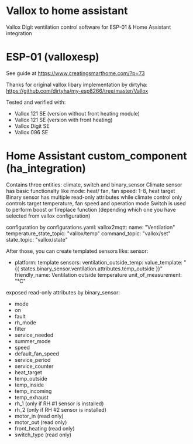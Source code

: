 # Vallox to home assistant
Vallox Digit ventilation control software for ESP-01 & Home Assistant integration

# ESP-01 (valloxesp)
See guide at https://www.creatingsmarthome.com/?p=73

Thanks for original vallox libary implementation by dirtyha:
https://github.com/dirtyha/my-esp8266/tree/master/Vallox

Tested and verified with:
- Vallox 121 SE (version without front heating module)
- Vallox 121 SE (version with front heating)
- Vallox Digit SE
- Vallox 096 SE

# Home Assistant custom_component (ha_integration)
Contains three entities: climate, switch and binary_sensor
Climate sensor has basic functionalty like mode: heat/ fan, fan speed: 1-8, heat target
Binary sensor has multiple read-only attributes while climate control only controls target temperature, fan speed and operation mode
Switch is used to perform boost or fireplace function (depending which one you have selected from vallox configuration)

configuration by configurations.yaml:
vallox2mqtt:
  name: "Ventilation"
  temperature_state_topic: "vallox/temp"
  command_topic: "vallox/set"
  state_topic: "vallox/state"
﻿

After those, you can create templated sensors like:
sensor:
  - platform: template
    sensors:
      ventilation_outside_temp:
        value_template: "{{ states.binary_sensor.ventilation.attributes.temp_outside }}"
        friendly_name: Ventilation outside temperature
        unit_of_measurement: "°C"

exposed read-only attributes by binary_sensor:
- mode
- on
- fault
- rh_mode
- filter
- service_needed
- summer_mode
- speed
- default_fan_speed
- service_period
- service_counter
- heat_target
- temp_outside
- temp_inside
- temp_incoming
- temp_exhaust
- rh_1 (only if RH #1 sensor is installed)
- rh_2 (only if RH #2 sensor is installed)
- motor_in (read only)
- motor_out (read only)
- front_heating (read only)
- switch_type (read only)
